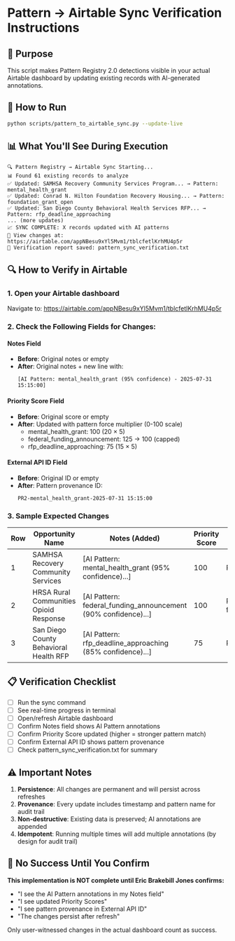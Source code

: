 # Pattern → Airtable Sync Verification Instructions

## 🎯 Purpose
This script makes Pattern Registry 2.0 detections visible in your actual Airtable dashboard by updating existing records with AI-generated annotations.

## 🚀 How to Run

```bash
python scripts/pattern_to_airtable_sync.py --update-live
```

## 📊 What You'll See During Execution

```
🔍 Pattern Registry → Airtable Sync Starting...
📊 Found 61 existing records to analyze
✅ Updated: SAMHSA Recovery Community Services Program... → Pattern: mental_health_grant
✅ Updated: Conrad N. Hilton Foundation Recovery Housing... → Pattern: foundation_grant_open
✅ Updated: San Diego County Behavioral Health Services RFP... → Pattern: rfp_deadline_approaching
... (more updates)
📈 SYNC COMPLETE: X records updated with AI patterns
🔗 View changes at: https://airtable.com/appNBesu9xYl5Mvm1/tblcfetlKrhMU4p5r
📄 Verification report saved: pattern_sync_verification.txt
```

## 🔍 How to Verify in Airtable

### 1. Open your Airtable dashboard
Navigate to: https://airtable.com/appNBesu9xYl5Mvm1/tblcfetlKrhMU4p5r

### 2. Check the Following Fields for Changes:

#### **Notes Field**
- **Before**: Original notes or empty
- **After**: Original notes + new line with:
  ```
  [AI Pattern: mental_health_grant (95% confidence) - 2025-07-31 15:15:00]
  ```

#### **Priority Score Field**
- **Before**: Original score or empty
- **After**: Updated with pattern force multiplier (0-100 scale)
  - mental_health_grant: 100 (20 × 5)
  - federal_funding_announcement: 125 → 100 (capped)
  - rfp_deadline_approaching: 75 (15 × 5)

#### **External API ID Field**
- **Before**: Original ID or empty
- **After**: Pattern provenance ID:
  ```
  PR2-mental_health_grant-2025-07-31 15:15:00
  ```

### 3. Sample Expected Changes

| Row | Opportunity Name | Notes (Added) | Priority Score | External API ID |
|-----|-----------------|---------------|----------------|-----------------|
| 1 | SAMHSA Recovery Community Services | [AI Pattern: mental_health_grant (95% confidence)...] | 100 | PR2-mental_health_grant-... |
| 2 | HRSA Rural Communities Opioid Response | [AI Pattern: federal_funding_announcement (90% confidence)...] | 100 | PR2-federal_funding_announcement-... |
| 3 | San Diego County Behavioral Health RFP | [AI Pattern: rfp_deadline_approaching (85% confidence)...] | 75 | PR2-rfp_deadline_approaching-... |

## 📋 Verification Checklist

- [ ] Run the sync command
- [ ] See real-time progress in terminal
- [ ] Open/refresh Airtable dashboard
- [ ] Confirm Notes field shows AI Pattern annotations
- [ ] Confirm Priority Score updated (higher = stronger pattern match)
- [ ] Confirm External API ID shows pattern provenance
- [ ] Check pattern_sync_verification.txt for summary

## ⚠️ Important Notes

1. **Persistence**: All changes are permanent and will persist across refreshes
2. **Provenance**: Every update includes timestamp and pattern name for audit trail
3. **Non-destructive**: Existing data is preserved; AI annotations are appended
4. **Idempotent**: Running multiple times will add multiple annotations (by design for audit trail)

## 🚨 No Success Until You Confirm

**This implementation is NOT complete until Eric Brakebill Jones confirms:**
- "I see the AI Pattern annotations in my Notes field"
- "I see updated Priority Scores"
- "I see pattern provenance in External API ID"
- "The changes persist after refresh"

Only user-witnessed changes in the actual dashboard count as success.
